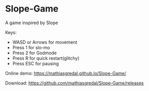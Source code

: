 # Slope-Game
A game inspired by Slope

Keys:
- WASD or Arrows for movement
- Press 1 for slo-mo
- Press 2 for Godmode
- Press R for quick restart(glitchy)
- Press ESC for pausing
  
Online demo: https://mathiasgredal.github.io/Slope-Game/

Download: https://github.com/mathiasgredal/Slope-Game/releases
